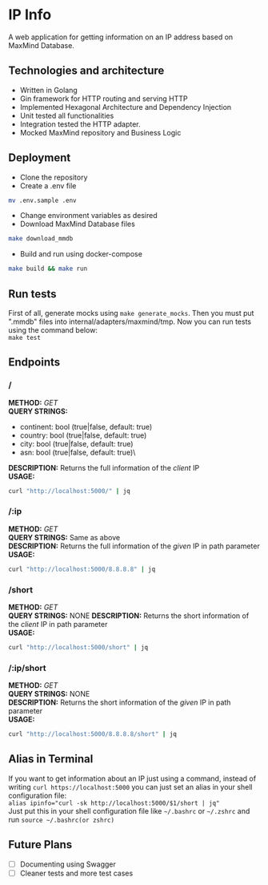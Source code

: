# IP Info
A web application for getting information on an IP address based on MaxMind Database.

## Technologies and architecture
- Written in Golang
- Gin framework for HTTP routing and serving HTTP
- Implemented Hexagonal Architecture and Dependency Injection
- Unit tested all functionalities
- Integration tested the HTTP adapter.
- Mocked MaxMind repository and Business Logic

## Deployment
- Clone the repository
- Create a .env file
```bash
mv .env.sample .env
```
- Change environment variables as desired
- Download MaxMind Database files
```bash
make download_mmdb
```
- Build and run using docker-compose
```bash
make build && make run
```

## Run tests
First of all, generate mocks using `make generate_mocks`. Then you must put ".mmdb" files into internal/adapters/maxmind/tmp.
Now you can run tests using the command below:\
`make test`

## Endpoints
### /
<b>METHOD:</b> <i>GET</i>\
<b>QUERY STRINGS:</b>
- continent: bool (true|false, default: true)
- country: bool (true|false, default: true)
- city: bool (true|false, default: true)
- asn: bool (true|false, default: true)\

<b>DESCRIPTION:</b> Returns the full information of the <i>client</i> IP\
<b>USAGE:</b>
```bash
curl "http://localhost:5000/" | jq
```
### /:ip
<b>METHOD:</b> <i>GET</i>\
<b>QUERY STRINGS:</b> Same as above\
<b>DESCRIPTION:</b> Returns the full information of the <i>given</i> IP in path parameter\
<b>USAGE:</b>
```bash
curl "http://localhost:5000/8.8.8.8" | jq
```
### /short
<b>METHOD:</b> <i>GET</i>\
<b>QUERY STRINGS:</b> NONE
<b>DESCRIPTION:</b> Returns the short information of the <i>client</i> IP in path parameter\
<b>USAGE:</b>
```bash
curl "http://localhost:5000/short" | jq
```

### /:ip/short
<b>METHOD:</b> <i>GET</i>\
<b>QUERY STRINGS:</b> NONE\
<b>DESCRIPTION:</b> Returns the short information of the <i>given</i> IP in path parameter\
<b>USAGE:</b>
```bash
curl "http://localhost:5000/8.8.8.8/short" | jq
```

## Alias in Terminal
If you want to get information about an IP just using a command, instead of writing `curl https://localhost:5000`
you can just set an alias in your shell configuration file:\
`alias ipinfo="curl -sk http://localhost:5000/$1/short | jq"`\
Just put this in your shell configuration file like `~/.bashrc` or `~/.zshrc` and run `source ~/.bashrc(or zshrc)`


## Future Plans
- [ ] Documenting using Swagger
- [ ] Cleaner tests and more test cases
